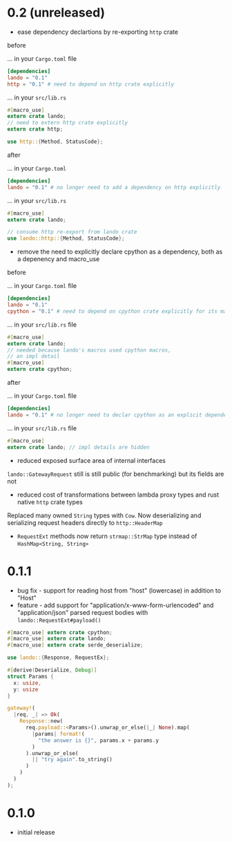 # 0.2 (unreleased)

* ease dependency declartions by re-exporting `http` crate

before

... in your `Cargo.toml` file

```toml
[dependencies]
lando = "0.1"
http = "0.1" # need to depend on http crate explicitly
```

... in your `src/lib.rs`

```rust
#[macro_use]
extern crate lando;
// need to extern http crate explicitly
extern crate http;

use http::{Method, StatusCode};
```

after

... in your `Cargo.toml`

```toml
[dependencies]
lando = "0.1" # no longer need to add a dependency on http explicitly
```

... in your `src/lib.rs`

```rust
#[macro_use]
extern crate lando;

// consume http re-export from lando crate
use lando::http::{Method, StatusCode};
```

* remove the need to explicitly declare cpython as a dependency, both as a depenency and macro_use

before

... in your `Cargo.toml` file

```toml
[dependencies]
lando = "0.1"
cpython = "0.1" # need to depend on cpython crate explicitly for its macros
```

... in your `src/lib.rs` file

```rust
#[macro_use]
extern crate lando;
// needed because lando's macros used cpython macros,
// an impl detail
#[macro_use]
extern crate cpython;
```

after

... in your `Cargo.toml` file

```toml
[dependencies]
lando = "0.1" # no longer need to declar cpython as an explicit dependency
```

... in your `src/lib.rs` file

```rust
#[macro_use]
extern crate lando; // impl details are hidden
```

* reduced exposed surface area of internal interfaces

`lando::GatewayRequest` still is still public (for benchmarking) but its fields are not

* reduced cost of transformations between lambda proxy types and rust native `http` crate types

Replaced many owned `String` types with `Cow`. Now deserializing and serializing request headers directly to `http::HeaderMap`

* `RequestExt` methods now return `strmap::StrMap` type instead of `HashMap<String, String>`

# 0.1.1

* bug fix - support for reading host from "host" (lowercase) in addition to "Host"
* feature - add support for "application/x-www-form-urlencoded" and "application/json"
  parsed request bodies with `lando::RequestExt#payload()`

```rust
#[macro_use] extern crate cpython;
#[macro_use] extern crate lando;
#[macro_use] extern crate serde_deserialize;

use lando::{Response, RequestEx};

#[derive(Deserialize, Debug)]
struct Params {
  x: usize,
  y: usize
}

gateway!(
  |req, _| => Ok(
    Response::new(
      req.payload::<Params>().unwrap_or_else(|_| None).map(
        |params| format!(
          "the answer is {}", params.x + params.y
        )
      ).unwrap_or_else(
        || "try again".to_string()
      )
    )
  )
);
```

# 0.1.0

* initial release